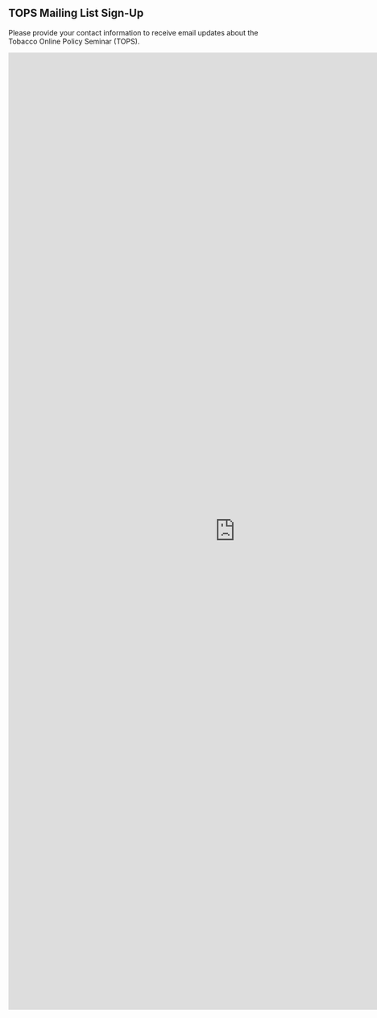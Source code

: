 ﻿## TOPS Mailing List Sign-Up

Please provide your contact information to receive email updates about the Tobacco Online Policy Seminar (TOPS).

<iframe src="https://missouri.qualtrics.com/jfe/form/SV_d3WhmhxrgNcWRpA" height="1900px" width="900px" frameborder="0"></iframe>
